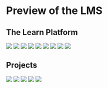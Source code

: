 # Preview of the LMS

## The Learn Platform

![](assets/learn_preview_1_splash.png)
![](assets/learn_preview_2_mc.png)
![](assets/learn_preview_3_order.png)
![](assets/learn_preview_4_cc_initial.png)
![](assets/learn_preview_5_cc_failure.png)
![](assets/learn_preview_6_cc_success.png)
![](assets/learn_preview_7_stats.png)
![](assets/learn_preview_8_progress.png)
![](assets/learn_preview_9_progress_expanded.png)


## Projects

![](assets/project_overview.png)
![](assets/project_submit_autograde.png)
![](assets/project_submit_pr.png)
![](assets/project_readme.png)
![](assets/project_readme_details.png)